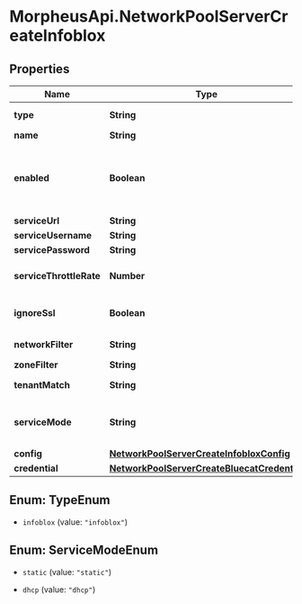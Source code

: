 # MorpheusApi.NetworkPoolServerCreateInfoblox

## Properties

Name | Type | Description | Notes
------------ | ------------- | ------------- | -------------
**type** | **String** | Type Code (Infoblox) | 
**name** | **String** | Name | 
**enabled** | **Boolean** | Can be used to enable / disable the network pool server. | [optional] [default to true]
**serviceUrl** | **String** | URL | 
**serviceUsername** | **String** | Username | [optional] 
**servicePassword** | **String** | Password | [optional] 
**serviceThrottleRate** | **Number** | Throttle Rate | [optional] [default to 0]
**ignoreSsl** | **Boolean** | Disable SSL SNI Verification | [optional] [default to true]
**networkFilter** | **String** | Network Filter | [optional] 
**zoneFilter** | **String** | Zone Filter | [optional] 
**tenantMatch** | **String** | Tenant Match | [optional] 
**serviceMode** | **String** | IP Mode | [optional] [default to &#39;static&#39;]
**config** | [**NetworkPoolServerCreateInfobloxConfig**](NetworkPoolServerCreateInfobloxConfig.md) |  | [optional] 
**credential** | [**NetworkPoolServerCreateBluecatCredential**](NetworkPoolServerCreateBluecatCredential.md) |  | [optional] 



## Enum: TypeEnum


* `infoblox` (value: `"infoblox"`)





## Enum: ServiceModeEnum


* `static` (value: `"static"`)

* `dhcp` (value: `"dhcp"`)




